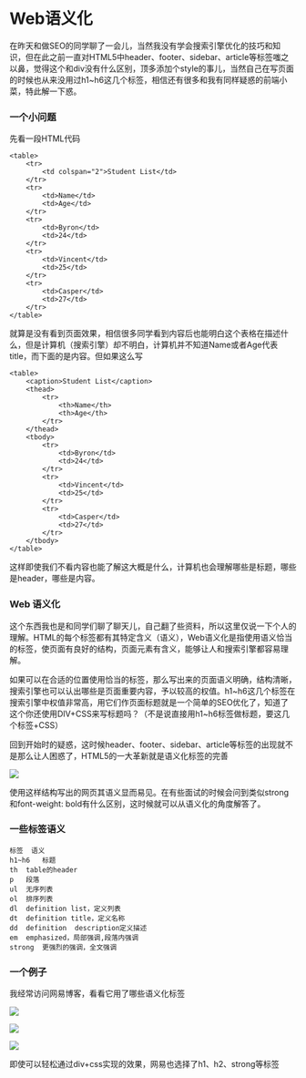 Web语义化
=========

在昨天和做SEO的同学聊了一会儿，当然我没有学会搜索引擎优化的技巧和知识，但在此之前一直对HTML5中header、footer、sidebar、article等标签嗤之以鼻，觉得这个和div没有什么区别，顶多添加个style的事儿，当然自己在写页面的时候也从来没用过h1~h6这几个标签，相信还有很多和我有同样疑惑的前端小菜，特此解一下惑。

### 一个小问题

先看一段HTML代码

    <table>
        <tr>
            <td colspan="2">Student List</td>
        </tr>
        <tr>
            <td>Name</td>
            <td>Age</td>
        </tr>
        <tr>
            <td>Byron</td>
            <td>24</td>
        </tr>
        <tr>
            <td>Vincent</td>
            <td>25</td>
        </tr>
        <tr>
            <td>Casper</td>
            <td>27</td>
        </tr>
    </table>

就算是没有看到页面效果，相信很多同学看到内容后也能明白这个表格在描述什么，但是计算机（搜索引擎）却不明白，计算机并不知道Name或者Age代表title，而下面的是内容。但如果这么写

    <table>
        <caption>Student List</caption>
        <thead>
            <tr>
                <th>Name</th>
                <th>Age</th>
            </tr>
        </thead>
        <tbody>
            <tr>
                <td>Byron</td>
                <td>24</td>
            </tr>
            <tr>
                <td>Vincent</td>
                <td>25</td>
            </tr>
            <tr>
                <td>Casper</td>
                <td>27</td>
            </tr>
        </tbody>
    </table>

这样即使我们不看内容也能了解这大概是什么，计算机也会理解哪些是标题，哪些是header，哪些是内容。

### Web 语义化

这个东西我也是和同学们聊了聊天儿，自己翻了些资料，所以这里仅说一下个人的理解。HTML的每个标签都有其特定含义（语义），Web语义化是指使用语义恰当的标签，使页面有良好的结构，页面元素有含义，能够让人和搜索引擎都容易理解。

如果可以在合适的位置使用恰当的标签，那么写出来的页面语义明确，结构清晰，搜索引擎也可以认出哪些是页面重要内容，予以较高的权值。h1~h6这几个标签在搜索引擎中权值非常高，用它们作页面标题就是一个简单的SEO优化了，知道了这个你还使用DIV+CSS来写标题吗？（不是说直接用h1~h6标签做标题，要这几个标签+CSS）

回到开始时的疑惑，这时候header、footer、sidebar、article等标签的出现就不是那么让人困惑了，HTML5的一大革新就是语义化标签的完善

![](http://biangbiangpic.b0.upaiyun.com/blog/ef5872394e6f875fbf28c59754fdb3f5.jpg)

使用这样结构写出的网页其语义显而易见。在有些面试的时候会问到类似strong 和font-weight: bold有什么区别，这时候就可以从语义化的角度解答了。

### 一些标签语义

    标签	语义
    h1~h6	标题
    th	table的header
    p	段落
    ul	无序列表
    ol	排序列表
    dl	definition list，定义列表
    dt	definition title，定义名称
    dd	definition  description定义描述
    em	emphasized，局部强调,段落内强调
    strong	更强烈的强调，全文强调

### 一个例子

我经常访问网易博客，看看它用了哪些语义化标签

![](http://biangbiangpic.b0.upaiyun.com/blog/96c49be842befdac404b766f4cb84ca8.jpg)

![](http://biangbiangpic.b0.upaiyun.com/blog/298a99f18b24582a60b65b5874faa14c.jpg)

![](http://biangbiangpic.b0.upaiyun.com/blog/65cf350849f38ae735d7d438a7087f06.jpg)

即使可以轻松通过div+css实现的效果，网易也选择了h1、h2、strong等标签
